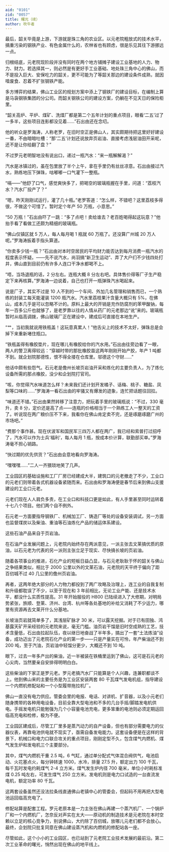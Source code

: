 ```yaml
---
aid: "0101"
zid: "0057"
title: 曙光（续）
author: 吹牛者
---
```


最后，韶关毕竟是上游，下游就是珠三角的农业区。以元老院粗放式的技术水平，搞重污染的钢铁产业、有色金属什么的，农林省也有顾虑，很是乐见其往下游挪远一点。



归根结底，元老院现阶段并没有同时在两个地方铺摊子建设工业基地的人力、物力、财力。若选择其一，则必然是有更好手工业基础、地处珠三角中心的佛山，而不是投入巨大、安保吃力的韶关，更不可能为了等韶关那边的建设条件成熟，就因噎废食、忍着不扩张钢铁产能。



多方博弈的结果，佛山工业区的规划方案中添上了钢铁厂的建设目标，在编制上算是马袅钢铁集团的分公司。而韶关钢铁公司的建设方案，仍躺在不见天日的保险柜里。



“韶关高炉、平炉、煤矿、洗煤厂都是第二个五年计划的重点项目，眼看‘二五’过了一多半，这些项目连影都没见着……”石出由还在念叨。



他的听众是罗海涛，人称老罗，在旧时空正是佛山人，其实颇期待把这里好好建设一番，不由暗暗吐槽：“那‘二五’计划还说放弃页岩油、直接考虑浅层油田开采呢，还不是让你给翻了盘？”



不过罗元老明智地没有说出口，递过一瓶汽水：“来一瓶解解渴？”



汽水是冰镇过的，虽在包里放了半个上午，拿在手里仍有丝丝凉意。石出由接过汽水，熟练地压下弹珠，咕嘟嘟一口气灌下一整瓶。



“嗝——”他舒了口气，感觉爽快多了，把喝空的玻璃瓶握在手里，问道：“荔枝汽水？汽水厂投产了？”



“嗯，昨天刚刚试运行，灌了几十瓶。”老罗答道：“怎么样，不错吧？这里荔枝多得很，不做这个可惜了。暂时定个年产 50 万瓶，小意思。”



“50 万瓶！”石出由吓了一跳：“多了点吧！卖给谁去？老百姓喝得起这玩意？”他抬手看了看做工还颇为精细的玻璃瓶。



“佛山仅镇区就 5 万人，每人每月喝 1 瓶就 60 万瓶了。还没算广州城 20 万人呢。”罗海涛扳着手指头算道。



“你卖多少钱一瓶？”石出由对本时空居民的平均财力能否达到每月消费一瓶汽水的程度表示怀疑。——先不说汽水，尚羽搞“新卫生运动”、弄了大户们不少钱四处打井，佛山直到目前仍有许多人连口干净水都喝不上。



“唔，当场退瓶的话，2 分左右。连瓶大概 8 分左右吧。具体售价得等厂子生产稳定下来再核算。”罗海涛一边说着，自己也打开一瓶弹珠汽水喝起来。



说是厂子，其实不过是 10 人不到的一个车间、外加几名管理和销售而已，一个熟练的封装工每天能灌装 1200 瓶汽水。汽水里荔枝果汁含量大概只有 5%，在佛山，成本几乎是可以忽略不计的。原料上最大的开销是充作防腐剂的苯甲酸钠，每年一百多公斤也就够了，是老罗靠以往的人情从药厂的元老那边“讹”来的。玻璃瓶暂时从临高调拨，佛山玻璃厂正在建设中，建成后可直接在本地生产。



“艹，当初我就说用铁瓶盖！这玩意真累人！”他舌尖上的技术不太好，弹珠总是会掉下来重新堵住瓶口。



“铁瓶盖得有橡胶垫片，现在哪儿有橡胶给你的汽水用。”石出由往旁边看了一眼，两人的警卫离得较远：“穿越时带的那批橡胶苗这两年刚刚开始产胶，年产 1 吨都不到。就企划院那德性，恨不得全搂在仓库里。邬德这个守财……”



他话中颇有些怨气。石元老是儋州长坡页岩油开采和炼化的主要负责人，为了炼化设备所需的那点橡胶，没少和企划院打官司。



“咳，你觉得汽水味道怎么样？未来我们还计划开发橘子、话梅、桃子、糖盐、凤梨等口味的……”罗海涛一看石出由的牢骚又有爆发的迹象，连忙把话题往回拉。



“味道还不错。”石出由果然转移了注意力，把玩着手里的玻璃瓶说：“不过，330 毫升，卖 8 分，定价还是高了点——连瓶的价格相当于一个熟练工人一整天的工资了。听说现在两广粮价压不下来，我看你在佛山肯定卖不完，还是琢磨琢磨广州的市场吧。”



“费那个事作甚。现在伏波军和国民军三四万人都在两广，我已经和索普打过招呼了，汽水可以作为士兵‘福利’，每人每月 1 瓶，按成本价计算，联勤部买单。”罗海涛毫不担心销路。



“快过期的优先供货？”石出由会意地看向罗海涛。



“嘿嘿嘿……”二人一齐猥琐地笑了几声。



工业园区的基础设施和工厂厂房已经建成大半，建筑口的元老撤走了不少，工业口的元老们则带着各式机器设备紧随而来。石出由和罗海涛便是春节后来到佛山支援建设的工业口元老。



元老们现在人人肩负多责，在工业口和科技口更是如此，有人手里甚至同时运转着十七八个项目。他们两个自不例外。



石元老一方面要指导钢铁厂、机械加工厂、铸造厂等处的设备安装调试，另一方面也监督煤炭以及柴油、重油等石油炼化产品的储运体系建设。



这些石油产品来自于页岩油。



在石油产业发展问题上，元老院内始终存在两派意见，一派主张去文莱搞优质的原油，以石元老为代表的另一派则主张立足于现实、尽快搞长坡的页岩油。



随着各项事业的推进，石化产业的短板日益凸显，与石元老耿耿于怀的韶关与佛山之争结果类似，相比于 2000 公里以外的文莱石油，元老院的天平终于偏向了距百仞城不过 40 几公里的儋州页岩油。



再者，这两年绝大部分的人力物力都投到了两广攻略及治理上，连工业的自我复制和升级都耽误了不少，以至于现在和 3 年前相比，无论工业产能、还是技术水平，都没什么实质性提高。31 年开始服役的 H800 已陆续进入了大修期，对明局势紧张，旅顺、登莱、济州、台湾、杭州等各处基地的补给又消耗了不少运力，哪里有资源再去文莱开什么分基地。



长坡油页岩就简单多了，其浅层矿脉才 30 米，可以露天挖掘。对于已有田独、鸿基露天矿开采经验的元老院来说，毫无门槛。油页岩干馏是旧时空成熟的工艺，技术含量低，石出由拉起队伍，夜以继日地奋战了半年多，搞出了一套“土法炼油”设备，成功迈出了元老院石化产业的第一步——只是产量实在可怜，年产柴油还不到 200 吨，至于汽油，页岩油中轻馏分更少，大概还不到 10 吨。



眼下，过去一年多产出的柴油，近一半被装在铁桶里运到了佛山，这可是石元老的心尖肉，当然要亲自安排得明明白白。



这些柴油的下家正是罗元老。罗元老搞汽水厂只能算是个人兴趣，连兼职都谈不上。他到佛山来的主要任务是为工业区安装两套 80 千瓦煤气发电机组，指导建设一个内燃机修配站和一个小型履带拖拉机厂。



佛山一直没有电力供应。管委会里的电报、电话、对讲机、扩音器，以及小元老们随身携带的各种用电设备，目前全靠大型电池和不多的几台手摇/脚踏发电机供电。手摇发电机只能勉强为几个小容量电池充电，更多笨重的电池则必须定期运回临高充电和检修，极为不便。



工业园区建成后，尽管工厂里多是蒸汽动力的自产设备，但也有部分需要电力的仪器仪表，再靠电池供电就不现实了，亟需自备发电能力。这套设备便是在这样的背景下，机械口和电力口联合攻关的重点项目，刚刚定型不久，包含煤气内燃机、煤气发生炉和发电机三个主要部分。



其中，煤气内燃机干重 2.5 吨，6 气缸，通过单分配式气体混合阀供气，电池启动、火花塞点火，每分钟转速 1000，水冷，排量 27.5 升，额定出力 100 千瓦，每千瓦时发电约耗煤气 2-4 立方米。煤气发生炉内径 700 毫米，单位小时耗标准煤 0.25 吨左右，可发生煤气 250 立方米。发电机则是电力口试造的一台直流发电机，额定功率 80 千瓦。



这两套设备虽然还没法拉条线直通佛山老镇中心的管委会，但起码不用再把大型电池运回临高充电了。



修配站算是配套工程。罗元老原本是一力主张在佛山再建一个蒸汽机厂、一个锅炉厂和一个内燃机厂，怎奈反对声实在太大——原动机的制造技术是元老院在本时空赖以立足的核心竞争力，别说佛山，大约除了百仞城，放哪儿元老们都不会放心。最终，企划院只批复同意在佛山建设蒸汽机和内燃机的修配站各一座。



尽管如此，这个小小的工业园区，也已站到了元老院工业技术发展的最前沿。第二次工业革命的曙光，悄然出现在佛山的地平线上。

